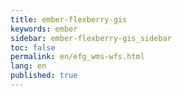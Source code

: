 ```yaml
---
title: ember-flexberry-gis
keywords: ember
sidebar: ember-flexberry-gis_sidebar
toc: false
permalink: en/efg_wms-wfs.html
lang: en
published: true
---
```

